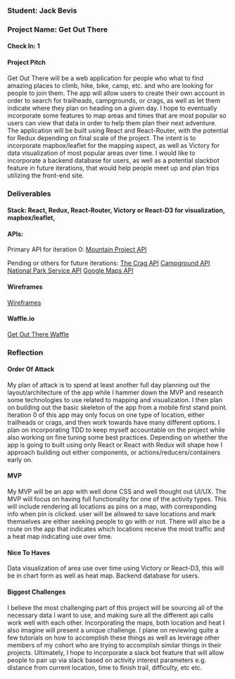 ### Student: Jack Bevis

### Project Name: Get Out There

#### Check In: 1  

#### Project Pitch  
Get Out There will be a web application for people who what to find amazing places to climb, hike, bike, camp, etc. and who are looking for people to join them. The app will allow users to create their own account in order to search for trailheads, campgrounds, or crags, as well as let them indicate where they plan on heading on a given day. I hope to eventually incorporate some features to map areas and times that are most popular so users can view that data in order to help them plan their next adventure. The application will be built using React and React-Router, with the potential for Redux depending on final scale of the project. The intent is to incorporate mapbox/leaflet for the mapping aspect, as well as Victory for data visualization of most popular areas over time. I would like to incorporate a backend database for users, as well as a potential slackbot feature in future iterations, that would help people meet up and plan trips utilizing the front-end site.

### Deliverables  

#### Stack: React, Redux, React-Router, Victory or React-D3 for visualization, mapbox/leaflet,

#### APIs:
Primary API for iteration 0:
[Mountain Project API](https://www.mountainproject.com/data)

Pending or others for future iterations:
[The Crag API](https://www.thecrag.com/article/API)
[Campground API](http://developer.active.com/docs/read/Campground_APIs)
[National Park Service API](https://www.nps.gov/subjects/digital/nps-data-api.htm)
[Google Maps API](https://developers.google.com/maps/documentation/javascript/)

#### Wireframes  
[Wireframes](https://drive.google.com/open?id=0BwVmMWZvRBbXWmtaQkIxT2FXd3M)

#### Waffle.io
[Get Out There Waffle](https://waffle.io/jbevis/Get-Out-There)

### Reflection  

#### Order Of Attack  
My plan of attack is to spend at least another full day planning out the layout/architecture of the app while I hammer down the MVP and research some technologies to use related to mapping and visualization. I then plan on building out the basic skeleton of the app from a mobile first stand point. Iteration 0 of this app may only focus on one type of location, either trailheads or crags, and then work towards have many different options. I plan on incorporating TDD to keep myself accountable on the project while also working on fine tuning some best practices. Depending on whether the app is going to built using only React or React with Redux will shape how I approach building out either components, or actions/reducers/containers early on.

#### MVP
My MVP will be an app with well done CSS and well thought out UI/UX. The MVP will focus on having full functionality for one of the activity types. This will include rendering all locations as pins on a map, with corresponding info when pin is clicked. user will be allowed to save locations and mark themselves are either seeking people to go with or not. There will also be a route on the app that indicates which locations receive the most traffic and a heat map indicating use over time.  

#### Nice To Haves   
Data visualization of area use over time using Victory or React-D3, this will be in chart form as well as heat map.
Backend database for users.

#### Biggest Challenges  
I believe the most challenging part of this project will be sourcing all of the necessary data I want to use, and making sure all the different api calls work well with each other. Incorporating the maps, both location and heat I also imagine will present a unique challenge. I plane on reviewing quite a few tutorials on how to accomplish these things as well as leverage other members of my cohort who are trying to accomplish similar things in their projects. Ultimately, I hope to incorporate a slack bot feature that will allow people to pair up via slack based on activity interest parameters e.g. distance from current location, time to finish trail, difficulty, etc etc.
